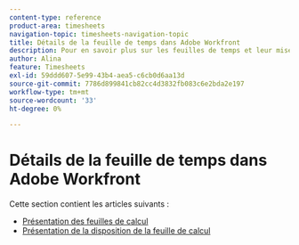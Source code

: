 ```yaml
---
content-type: reference
product-area: timesheets
navigation-topic: timesheets-navigation-topic
title: Détails de la feuille de temps dans Adobe Workfront
description: Pour en savoir plus sur les feuilles de temps et leur mise en page, consultez les articles suivants.
author: Alina
feature: Timesheets
exl-id: 59ddd607-5e99-43b4-aea5-c6cb0d6aa13d
source-git-commit: 7786d899841cb82cc4d3832fb083c6e2bda2e197
workflow-type: tm+mt
source-wordcount: '33'
ht-degree: 0%

---
```


# Détails de la feuille de temps dans Adobe Workfront

Cette section contient les articles suivants :

* [Présentation des feuilles de calcul](../../timesheets/timesheets/timesheets-overview.md)
* [Présentation de la disposition de la feuille de calcul](../../timesheets/timesheets/timesheet-layout.md)

